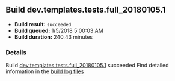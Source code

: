 ## Build dev.templates.tests.full_20180105.1
- **Build result:** `succeeded`
- **Build queued:** 1/5/2018 5:00:03 AM
- **Build duration:** 240.43 minutes
### Details
Build [dev.templates.tests.full_20180105.1](https://winappstudio.visualstudio.com/web/build.aspx?pcguid=a4ef43be-68ce-4195-a619-079b4d9834c2&builduri=vstfs%3a%2f%2f%2fBuild%2fBuild%2f24601) succeeded
Find detailed information in the [build log files](https://uwpctdiags.blob.core.windows.net/buildlogs/dev.templates.tests.full_20180105.1_logs.zip)
